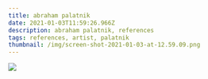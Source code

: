 ```yaml
---
title: abraham palatnik
date: 2021-01-03T11:59:26.966Z
description: abraham palatnik, references
tags: references, artist, palatnik
thumbnail: /img/screen-shot-2021-01-03-at-12.59.09.png
---
```

![](/img/screen-shot-2021-01-03-at-12.59.09.png)